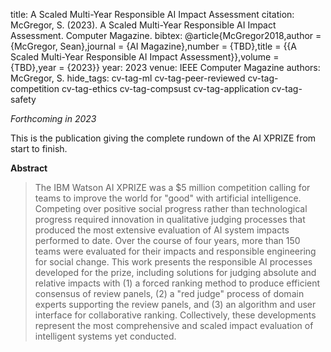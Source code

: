 title: A Scaled Multi-Year Responsible AI Impact Assessment
citation: McGregor, S. (2023). A Scaled Multi-Year Responsible AI Impact Assessment. Computer Magazine.
bibtex: @article{McGregor2018,author = {McGregor, Sean},journal = {AI Magazine},number = {TBD},title = {{A Scaled Multi-Year Responsible AI Impact Assessment}},volume = {TBD},year = {2023}}
year: 2023
venue: IEEE Computer Magazine
authors: McGregor, S.
hide_tags: cv-tag-ml cv-tag-peer-reviewed cv-tag-competition cv-tag-ethics cv-tag-compsust cv-tag-application cv-tag-safety

_Forthcoming in 2023_

This is the publication giving the complete rundown of the AI XPRIZE from start to finish.

**Abstract**

> The IBM Watson AI XPRIZE was a $5 million competition calling for teams to improve the world for "good" with artificial intelligence. Competing over positive social progress rather than technological progress required innovation in qualitative judging processes that produced the most extensive evaluation of AI system impacts performed to date. Over the course of four years, more than 150 teams were evaluated for their impacts and responsible engineering for social change. This work presents the responsible AI processes developed for the prize, including solutions for judging absolute and relative impacts with (1) a forced ranking method to produce efficient consensus of review panels, (2) a "red judge" process of domain experts supporting the review panels, and (3) an algorithm and user interface for collaborative ranking. Collectively, these developments represent the most comprehensive and scaled impact evaluation of intelligent systems yet conducted.
